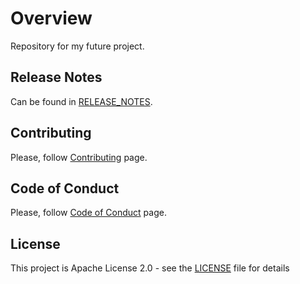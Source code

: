 # Overview

 Repository for my future project.

## Release Notes
Can be found in [RELEASE_NOTES](RELEASE_NOTES.md).

## Contributing
Please, follow [Contributing](CONTRIBUTING.md) page.

## Code of Conduct
Please, follow [Code of Conduct](CODE_OF_CONDUCT.md) page.

## License
This project is Apache License 2.0 - see the [LICENSE](LICENSE) file for details
